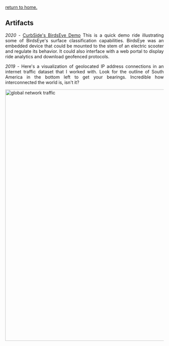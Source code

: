 [return to home.](/index.md)

## Artifacts


<p style="text-align: justify;"><em>2020</em> - <a href="https://youtu.be/0-CumFHE8eo">CurbSide's BirdsEye Demo</a> This is a quick demo ride illustrating some of BirdsEye's surface classification capabilities. BirdsEye was an embedded device that could be mounted to the stem of an electric scooter and regulate its behavior. It could also interface with a web portal to display ride analytics and download geofenced protocols.</p> 

<p style="text-align: justify;"><em>2019</em> - Here's a visualization of geolocated IP address connections in an internet traffic dataset that I worked with. Look for the outline of South America in the bottom left to get your bearings. Incredible how interconnected the world is, isn't it?</p>
<img src="/assets/img/artifacts/global_traffic.png" alt="global network traffic" width="800" class="center">
